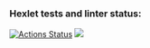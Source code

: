 ### Hexlet tests and linter status:
[![Actions Status](https://github.com/percivalzahringer/java-project-61/actions/workflows/hexlet-check.yml/badge.svg)](https://github.com/percivalzahringer/java-project-61/actions)
<a href="https://codeclimate.com/github/percivalzahringer/java-project-61/maintainability"><img src="https://api.codeclimate.com/v1/badges/703470a279c933994be1/maintainability" /></a>
